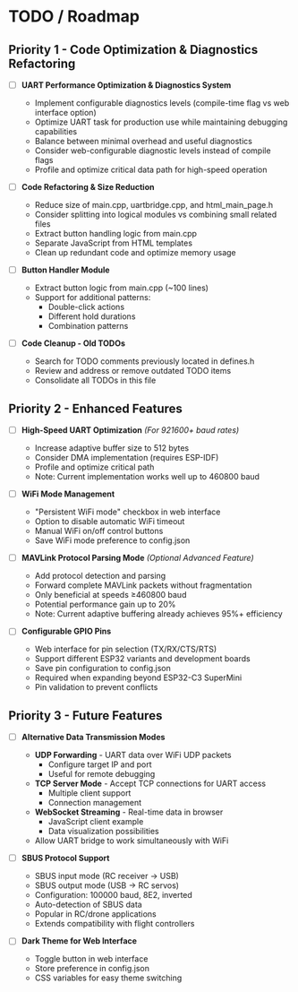 # TODO / Roadmap

## Priority 1 - Code Optimization & Diagnostics Refactoring

- [ ] **UART Performance Optimization & Diagnostics System**
  - Implement configurable diagnostics levels (compile-time flag vs web interface option)
  - Optimize UART task for production use while maintaining debugging capabilities
  - Balance between minimal overhead and useful diagnostics
  - Consider web-configurable diagnostic levels instead of compile flags
  - Profile and optimize critical data path for high-speed operation

- [ ] **Code Refactoring & Size Reduction**
  - Reduce size of main.cpp, uartbridge.cpp, and html_main_page.h
  - Consider splitting into logical modules vs combining small related files
  - Extract button handling logic from main.cpp
  - Separate JavaScript from HTML templates
  - Clean up redundant code and optimize memory usage

- [ ] **Button Handler Module**
  - Extract button logic from main.cpp (~100 lines)
  - Support for additional patterns:
    - Double-click actions
    - Different hold durations
    - Combination patterns

- [ ] **Code Cleanup - Old TODOs**
  - Search for TODO comments previously located in defines.h
  - Review and address or remove outdated TODO items
  - Consolidate all TODOs in this file

## Priority 2 - Enhanced Features

- [ ] **High-Speed UART Optimization** *(For 921600+ baud rates)*
  - Increase adaptive buffer size to 512 bytes
  - Consider DMA implementation (requires ESP-IDF)
  - Profile and optimize critical path
  - Note: Current implementation works well up to 460800 baud

- [ ] **WiFi Mode Management**
  - "Persistent WiFi mode" checkbox in web interface
  - Option to disable automatic WiFi timeout
  - Manual WiFi on/off control buttons
  - Save WiFi mode preference to config.json

- [ ] **MAVLink Protocol Parsing Mode** *(Optional Advanced Feature)*
  - Add protocol detection and parsing
  - Forward complete MAVLink packets without fragmentation
  - Only beneficial at speeds ≥460800 baud
  - Potential performance gain up to 20%
  - Note: Current adaptive buffering already achieves 95%+ efficiency

- [ ] **Configurable GPIO Pins**
  - Web interface for pin selection (TX/RX/CTS/RTS)
  - Support different ESP32 variants and development boards
  - Save pin configuration to config.json
  - Required when expanding beyond ESP32-C3 SuperMini
  - Pin validation to prevent conflicts

## Priority 3 - Future Features

- [ ] **Alternative Data Transmission Modes**
  - **UDP Forwarding** - UART data over WiFi UDP packets
    - Configure target IP and port
    - Useful for remote debugging
  - **TCP Server Mode** - Accept TCP connections for UART access
    - Multiple client support
    - Connection management
  - **WebSocket Streaming** - Real-time data in browser
    - JavaScript client example
    - Data visualization possibilities
  - Allow UART bridge to work simultaneously with WiFi

- [ ] **SBUS Protocol Support**
  - SBUS input mode (RC receiver → USB)
  - SBUS output mode (USB → RC servos)
  - Configuration: 100000 baud, 8E2, inverted
  - Auto-detection of SBUS data
  - Popular in RC/drone applications
  - Extends compatibility with flight controllers

- [ ] **Dark Theme for Web Interface**
  - Toggle button in web interface
  - Store preference in config.json
  - CSS variables for easy theme switching